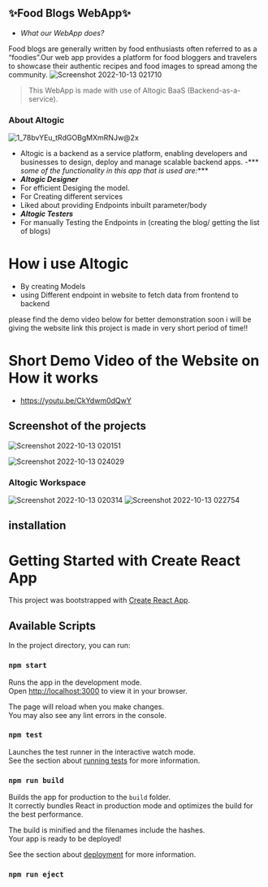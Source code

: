 ## ✨Food Blogs WebApp✨
- _What our WebApp does?_

Food blogs are generally written by food enthusiasts often referred to as a “foodies”.Our web app provides a platform for food bloggers and travelers to showcase their authentic recipes and food images to spread among the community.
![Screenshot 2022-10-13 021710](https://user-images.githubusercontent.com/82073000/195444730-f7c72789-52e4-4f60-9080-2e6f61b01115.jpg)

> This WebApp is made with use of Altogic BaaS (Backend-as-a-service).
 ### About Altogic
 ![1_78bvYEu_tRdGOBgMXmRNJw@2x](https://user-images.githubusercontent.com/82073000/195447095-20b50ac0-93c6-4624-b50c-b8f7b4572852.png)

 - Altogic is a backend as a service platform, enabling developers and businesses to design, deploy and manage scalable backend apps.
 -***  _some of the functionality in this app that is used are:_*** 
 - ***Altogic Designer*** 
 - For efficient Desiging the model.
 - For Creating different services
 - Liked about providing Endpoints inbuilt parameter/body
 - ***Altogic Testers*** 
 - For manually Testing the Endpoints in (creating the blog/ getting the list of blogs) 
 
 # How i use Altogic
 - By creating Models 
 - using Different endpoint in website to fetch data from frontend to backend
 
 please find the demo video below for better demonstration soon i will be giving the website link
 this  project is made in very short  period of time!!
 # Short Demo Video of the Website on How it works
 - https://youtu.be/CkYdwm0dQwY
 
 
 
## Screenshot of the projects
![Screenshot 2022-10-13 020151](https://user-images.githubusercontent.com/82073000/195448666-5fb73eff-a622-4595-ab05-0273701897d7.jpg)

![Screenshot 2022-10-13 024029](https://user-images.githubusercontent.com/82073000/195448801-816dc747-4752-4c1d-bbeb-65a9b7c28ae6.jpg)

### Altogic Workspace
![Screenshot 2022-10-13 020314](https://user-images.githubusercontent.com/82073000/195448922-7e8e0075-077f-477f-b6e1-eb26dca5498d.jpg)
![Screenshot 2022-10-13 022754](https://user-images.githubusercontent.com/82073000/195448930-caed2429-c54a-4ec7-a845-068ad8002c35.jpg)

## installation
# Getting Started with Create React App

This project was bootstrapped with [Create React App](https://github.com/facebook/create-react-app).

## Available Scripts

In the project directory, you can run:

### `npm start`

Runs the app in the development mode.\
Open [http://localhost:3000](http://localhost:3000) to view it in your browser.

The page will reload when you make changes.\
You may also see any lint errors in the console.

### `npm test`

Launches the test runner in the interactive watch mode.\
See the section about [running tests](https://facebook.github.io/create-react-app/docs/running-tests) for more information.

### `npm run build`

Builds the app for production to the `build` folder.\
It correctly bundles React in production mode and optimizes the build for the best performance.

The build is minified and the filenames include the hashes.\
Your app is ready to be deployed!

See the section about [deployment](https://facebook.github.io/create-react-app/docs/deployment) for more information.

### `npm run eject`


